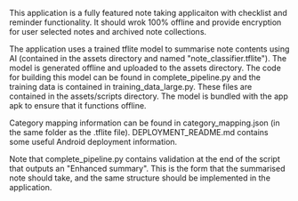 This application is a fully featured note taking applicaiton with checklist and reminder functionality. It should wrok 100% offline and provide encryption for user selected notes and archived note collections.

The application uses a trained tflite model to summarise note contents using AI (contained in the assets directory and named "note_classifier.tflite"). The model is generated offline and uploaded to the assets directory. The code for building this model can be found in complete_pipeline.py and the training data is contained in training_data_large.py. These files are contained in the assets/scripts directory. The model is bundled with the app apk to ensure that it functions offline.

Category mapping information can be found in category_mapping.json (in the same folder as the .tflite file).
DEPLOYMENT_README.md contains some useful Android deployment information.

Note that complete_pipeline.py contains validation at the end of the script that outputs an "Enhanced summary". This is the form that the summarised note should take, and the same structure should be implemented in the application.
